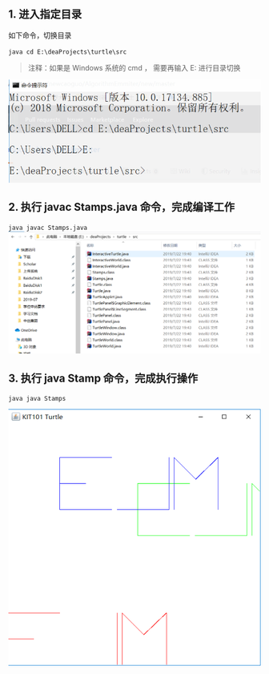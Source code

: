 ## 1. 进入指定目录 

如下命令，切换目录

`java
  cd E:\deaProjects\turtle\src
`

> 注释：如果是 Windows 系统的 cmd ， 需要再输入 E: 进行目录切换

![结果](https://github.com/newcaoguo/AlgorithmEmmiter/blob/master/2019-07-22_194759.png)

## 2. 执行 javac Stamps.java 命令，完成编译工作

`java
  javac Stamps.java
`
![结果](https://github.com/newcaoguo/AlgorithmEmmiter/blob/master/2019-07-22_195425.png)

## 3. 执行 java Stamp 命令，完成执行操作

`java
  java Stamps
`

![结果](https://github.com/newcaoguo/AlgorithmEmmiter/blob/master/2019-07-22_195138.png)
